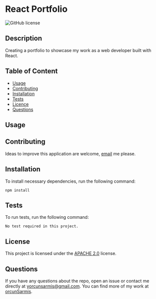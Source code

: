   # **React Portfolio**

  ![GitHub license](https://img.shields.io/badge/license-APACHE2.0-blue.svg)
  
  ## Description 
  
  Creating a portfolio to showcase my work as a web developer built with React.

  ## Table of Content

  * [Usage](#usage)
  * [Contributing](#contributing)
  * [Installation](#installation)
  * [Tests](#tests)
  * [Licence](#license)
  * [Questions](#questions)

  ## Usage

  

  ## Contributing

  Ideas to improve this application are welcome, [email](yorcunsarmis@gmail.com) me please.

  ## Installation

  To install necessary dependencies, run the following command:
  ```
  npm install
  ```
  ## Tests

  To run tests, run the following command:
  ```
  No test required in this project.
  ```
  ## License

   This project is licensed under the [APACHE 2.0](https://www.apache.org/licenses/LICENSE-2.0) license. 

  ## Questions

  If you have any questions about the repo, open an issue or contact me directly at yorcunsarmis@gmail.com. You can find more of my work at [orcunSarmis](https://github.com/orcunSarmis/).
